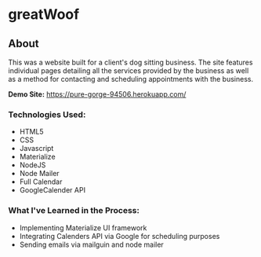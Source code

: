 # greatWoof

## About

This was a website built for a client's dog sitting business. The site features individual pages detailing all the services provided by the business as well as a method for contacting and scheduling appointments with the business.

**Demo Site:** https://pure-gorge-94506.herokuapp.com/
### Technologies Used:
* HTML5
* CSS
* Javascript
* Materialize
* NodeJS
* Node Mailer
* Full Calendar
* GoogleCalender API
### What I've Learned in the Process:
* Implementing Materialize UI framework 
* Integrating Calenders API via Google for scheduling purposes
* Sending emails via mailguin and node mailer
